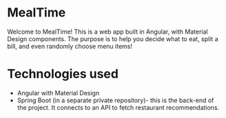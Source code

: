 # MealTime

Welcome to MealTime! This is a web app built in Angular, with Material Design components. The purpose is to help you decide what to eat, split a bill, and even randomly choose menu items! 

# Technologies used
* Angular with Material Design
* Spring Boot (in a separate private repository)- this is the back-end of the project. It connects to an API to fetch restaurant recommendations.  
